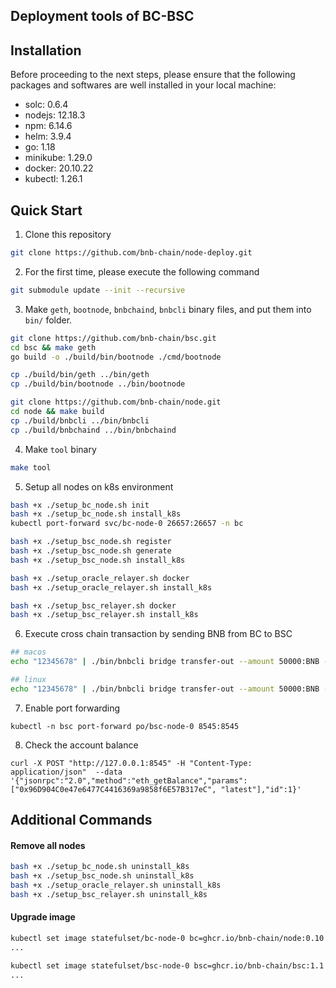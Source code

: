 ## Deployment tools of BC-BSC

## Installation

Before proceeding to the next steps, please ensure that the following packages and softwares are well installed in your local machine: 
- solc: 0.6.4
- nodejs: 12.18.3 
- npm: 6.14.6
- helm: 3.9.4
- go: 1.18
- minikube: 1.29.0
- docker: 20.10.22
- kubectl: 1.26.1

## Quick Start
1. Clone this repository
```bash
git clone https://github.com/bnb-chain/node-deploy.git
```

2. For the first time, please execute the following command
```bash
git submodule update --init --recursive
```

3. Make `geth`, `bootnode`, `bnbchaind`, `bnbcli` binary files, and put them into `bin/` folder.
```bash
git clone https://github.com/bnb-chain/bsc.git
cd bsc && make geth
go build -o ./build/bin/bootnode ./cmd/bootnode

cp ./build/bin/geth ../bin/geth
cp ./build/bin/bootnode ../bin/bootnode

git clone https://github.com/bnb-chain/node.git
cd node && make build
cp ./build/bnbcli ../bin/bnbcli
cp ./build/bnbchaind ../bin/bnbchaind
```

4. Make `tool` binary
```bash
make tool
```

5. Setup all nodes on k8s environment
```bash
bash +x ./setup_bc_node.sh init
bash +x ./setup_bc_node.sh install_k8s
kubectl port-forward svc/bc-node-0 26657:26657 -n bc

bash +x ./setup_bsc_node.sh register
bash +x ./setup_bsc_node.sh generate
bash +x ./setup_bsc_node.sh install_k8s

bash +x ./setup_oracle_relayer.sh docker
bash +x ./setup_oracle_relayer.sh install_k8s

bash +x ./setup_bsc_relayer.sh docker
bash +x ./setup_bsc_relayer.sh install_k8s
```

6. Execute cross chain transaction by sending BNB from BC to BSC
```bash
## macos
echo "12345678" | ./bin/bnbcli bridge transfer-out --amount 50000:BNB --expire-time $(date -v+300S +%s) --to 0x96D904C0e47e6477C4416369a9858f6E57B317eC  --from node0-delegator --chain-id Binance-Chain-Nile --node localhost:26657 --home ./.local/bc/node0

## linux
echo "12345678" | ./bin/bnbcli bridge transfer-out --amount 50000:BNB --expire-time $(date --date="+300 seconds" +%s) --to 0x96D904C0e47e6477C4416369a9858f6E57B317eC  --from local-user --chain-id Binance-Chain-Nile --node localhost:26657
```

7. Enable port forwarding
```
kubectl -n bsc port-forward po/bsc-node-0 8545:8545
```

8. Check the account balance
```
curl -X POST "http://127.0.0.1:8545" -H "Content-Type: application/json"  --data '{"jsonrpc":"2.0","method":"eth_getBalance","params":["0x96D904C0e47e6477C4416369a9858f6E57B317eC", "latest"],"id":1}' 
```

## Additional Commands

#### Remove all nodes
```bash
bash +x ./setup_bc_node.sh uninstall_k8s
bash +x ./setup_bsc_node.sh uninstall_k8s
bash +x ./setup_oracle_relayer.sh uninstall_k8s
bash +x ./setup_bsc_relayer.sh uninstall_k8s
```

#### Upgrade image
```bash
kubectl set image statefulset/bc-node-0 bc=ghcr.io/bnb-chain/node:0.10.6 -n bc
...

kubectl set image statefulset/bsc-node-0 bsc=ghcr.io/bnb-chain/bsc:1.1.18_hf -n bsc
...
```